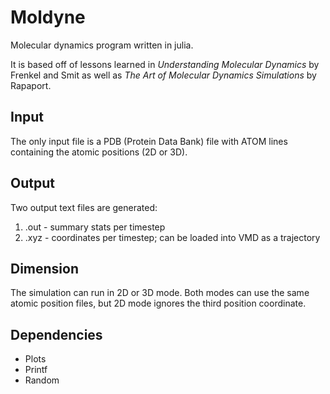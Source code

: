 Moldyne
=======

Molecular dynamics program written in julia.

It is based off of lessons learned in *Understanding Molecular Dynamics* by Frenkel and Smit as well as *The Art of Molecular Dynamics Simulations* by Rapaport.


Input
------

The only input file is a PDB (Protein Data Bank) file with ATOM lines containing the atomic positions (2D or 3D).


Output
------

Two output text files are generated:

1. .out - summary stats per timestep
2. .xyz - coordinates per timestep; can be loaded into VMD as a trajectory


Dimension
---------

The simulation can run in 2D or 3D mode.  Both modes can use the same atomic position files, but 2D mode ignores the third position coordinate.


Dependencies
------------

* Plots
* Printf
* Random
